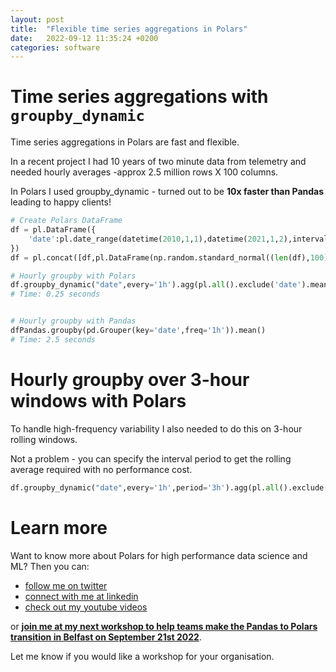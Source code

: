 ```yaml
---
layout: post
title:  "Flexible time series aggregations in Polars"
date:   2022-09-12 11:35:24 +0200
categories: software
---
```

# Time series aggregations with `groupby_dynamic`

Time series aggregations in Polars are fast and flexible.

In a recent project I had 10 years of two minute data from telemetry and needed hourly averages -approx 2.5 million rows X 100 columns.

In Polars I used groupby_dynamic - turned out to be **10x faster than Pandas** leading to happy clients!

```python
# Create Polars DataFrame
df = pl.DataFrame({
    'date':pl.date_range(datetime(2010,1,1),datetime(2021,1,2),interval='2m'),
})
df = pl.concat([df,pl.DataFrame(np.random.standard_normal((len(df),100)))],how='horizontal')

# Hourly groupby with Polars
df.groupby_dynamic("date",every='1h').agg(pl.all().exclude('date').mean())
# Time: 0.25 seconds


# Hourly groupby with Pandas
dfPandas.groupby(pd.Grouper(key='date',freq='1h')).mean()
# Time: 2.5 seconds
```

# Hourly groupby over 3-hour windows with Polars

To handle high-frequency variability I also needed to do this on 3-hour rolling windows.

Not a problem - you can specify the interval period to get the rolling average required with no performance cost.
```python
df.groupby_dynamic("date",every='1h',period='3h').agg(pl.all().exclude('date').mean())
```
# Learn more
Want to know more about Polars for high performance data science and ML? Then you can:
- [follow me on twitter](https://twitter.com/braaannigan)
- [connect with me at linkedin](https://www.linkedin.com/in/liam-brannigan-9080b214a/)
- [check out my youtube videos](https://www.youtube.com/watch?v=nGritAo-71o)

or [**join me at my next workshop to help teams make the Pandas to Polars transition in Belfast on September 21st 2022**](https://www.eventbrite.com/e/from-pandas-to-polars-tickets-399410917807?aff=ebdssbdestsearch).

Let me know if you would like a workshop for your organisation.